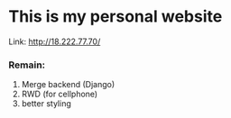# This is my personal website

Link: http://18.222.77.70/

### Remain:
1. Merge backend (Django)
2. RWD (for cellphone)
3. better styling
